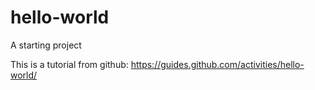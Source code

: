 # hello-world
A starting project

  This is a tutorial from github:
  https://guides.github.com/activities/hello-world/
  
